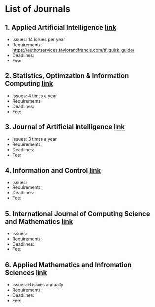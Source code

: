 # List of Journals

## 1. Applied Artificial Intelligence [link](https://www.tandfonline.com/toc/uaai20/current)
- Issues: 14 issues per year
- Requirements: https://authorservices.taylorandfrancis.com/tf_quick_guide/
- Deadlines:
- Fee:

## 2. Statistics, Optimzation & Information Computing [link](http://www.iapress.org/index.php/soic)
- Issues: 4 times a year
- Requirements:
- Deadlines:
- Fee:

## 3. Journal of Artificial Intelligence [link](https://www.jair.org/index.php/jair)
- Issues: 3 times a year
- Requirements:
- Deadlines:
- Fee:

## 4. Information and Control [link](https://www.sciencedirect.com/journal/information-and-control)
- Issues:
- Requirements:
- Deadlines:
- Fee:

## 5. International Journal of Computing Science and Mathematics [link](https://www.inderscience.com/jhome.php?jcode=ijcsm)
- Issues:
- Requirements:
- Deadlines:
- Fee:

## 6. Applied Mathematics and Infromation Sciences [link](http://www.naturalspublishing.com/show.asp?JorID=1&pgid=0)
- Issues: 6 issues annually
- Requirements:
- Deadlines:
- Fee:
